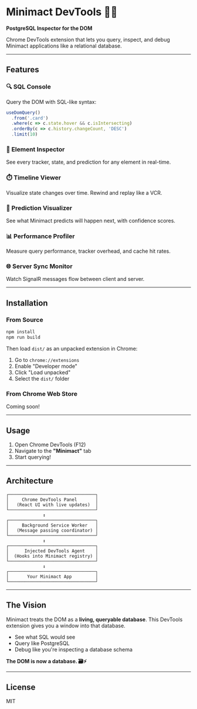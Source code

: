 # Minimact DevTools 🔭🌵

**PostgreSQL Inspector for the DOM**

Chrome DevTools extension that lets you query, inspect, and debug Minimact applications like a relational database.

---

## Features

### 🔍 SQL Console
Query the DOM with SQL-like syntax:
```javascript
useDomQuery()
  .from('.card')
  .where(c => c.state.hover && c.isIntersecting)
  .orderBy(c => c.history.changeCount, 'DESC')
  .limit(10)
```

### 🎯 Element Inspector
See every tracker, state, and prediction for any element in real-time.

### ⏱️ Timeline Viewer
Visualize state changes over time. Rewind and replay like a VCR.

### 🔮 Prediction Visualizer
See what Minimact predicts will happen next, with confidence scores.

### 📊 Performance Profiler
Measure query performance, tracker overhead, and cache hit rates.

### 🌐 Server Sync Monitor
Watch SignalR messages flow between client and server.

---

## Installation

### From Source
```bash
npm install
npm run build
```

Then load `dist/` as an unpacked extension in Chrome:
1. Go to `chrome://extensions`
2. Enable "Developer mode"
3. Click "Load unpacked"
4. Select the `dist/` folder

### From Chrome Web Store
Coming soon!

---

## Usage

1. Open Chrome DevTools (F12)
2. Navigate to the **"Minimact"** tab
3. Start querying!

---

## Architecture

```
┌─────────────────────────────────┐
│     Chrome DevTools Panel       │
│   (React UI with live updates)  │
└─────────────────────────────────┘
              ↕
┌─────────────────────────────────┐
│     Background Service Worker   │
│   (Message passing coordinator) │
└─────────────────────────────────┘
              ↕
┌─────────────────────────────────┐
│      Injected DevTools Agent    │
│  (Hooks into Minimact registry) │
└─────────────────────────────────┘
              ↕
┌─────────────────────────────────┐
│       Your Minimact App         │
└─────────────────────────────────┘
```

---

## The Vision

Minimact treats the DOM as a **living, queryable database**. This DevTools extension gives you a window into that database.

- See what SQL would see
- Query like PostgreSQL
- Debug like you're inspecting a database schema

**The DOM is now a database. 🗃️⚡**

---

## License

MIT
